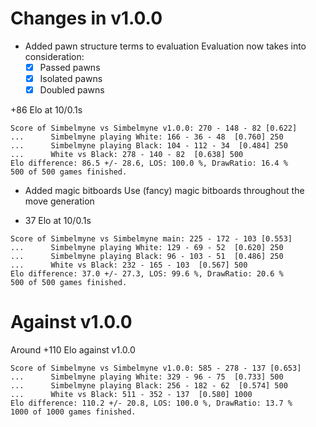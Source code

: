 # Changes in v1.0.0
- Added pawn structure terms to evaluation
Evaluation now takes into consideration:
  - [x] Passed pawns
  - [x] Isolated pawns
  - [x] Doubled pawns

+86 Elo at 10/0.1s

```
Score of Simbelmyne vs Simbelmyne v1.0.0: 270 - 148 - 82 [0.622]
...      Simbelmyne playing White: 166 - 36 - 48  [0.760] 250
...      Simbelmyne playing Black: 104 - 112 - 34  [0.484] 250
...      White vs Black: 278 - 140 - 82  [0.638] 500
Elo difference: 86.5 +/- 28.6, LOS: 100.0 %, DrawRatio: 16.4 %
500 of 500 games finished.
```

- Added magic bitboards
Use (fancy) magic bitboards throughout the move generation

+ 37 Elo at 10/0.1s
```
Score of Simbelmyne vs Simbelmyne main: 225 - 172 - 103 [0.553]
...      Simbelmyne playing White: 129 - 69 - 52  [0.620] 250
...      Simbelmyne playing Black: 96 - 103 - 51  [0.486] 250
...      White vs Black: 232 - 165 - 103  [0.567] 500
Elo difference: 37.0 +/- 27.3, LOS: 99.6 %, DrawRatio: 20.6 %
500 of 500 games finished.
```

# Against v1.0.0
Around +110 Elo against v1.0.0

```
Score of Simbelmyne vs Simbelmyne v1.0.0: 585 - 278 - 137 [0.653]
...      Simbelmyne playing White: 329 - 96 - 75  [0.733] 500
...      Simbelmyne playing Black: 256 - 182 - 62  [0.574] 500
...      White vs Black: 511 - 352 - 137  [0.580] 1000
Elo difference: 110.2 +/- 20.8, LOS: 100.0 %, DrawRatio: 13.7 %
1000 of 1000 games finished.
```
